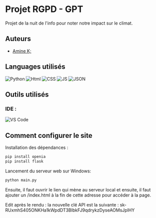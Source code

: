 # Projet RGPD - GPT
Projet de la nuit de l'info pour noter notre impact sur le climat.

## Auteurs
- [Amine K;](https://github.com/AMK0602)

  
## Languages utilisés
![Python](https://img.shields.io/badge/Python-FFD43B?style=for-the-badge&logo=python&logoColor=blue)
![Html](https://img.shields.io/badge/HTML5-E34F26?style=for-the-badge&logo=html5&logoColor=white)
![CSS](https://img.shields.io/badge/CSS3-1572B6?style=for-the-badge&logo=css3&logoColor=white)
![JS](https://img.shields.io/badge/JavaScript-323330?style=for-the-badge&logo=javascript&logoColor=F7DF1E)
![JSON](https://img.shields.io/badge/json-5E5C5C?style=for-the-badge&logo=json&logoColor=white)


## Outils utilisés
### IDE :
![VS Code](https://img.shields.io/badge/VSCode-0078D4?style=for-the-badge&logo=visual%20studio%20code&logoColor=white)


## Comment configurer le site
Installation des dépendances :
```sh
pip install openia
pip install flask
```
Lancement du serveur web sur Windows: 
```sh
python main.py
```
Ensuite, il faut ouvrir le lien qui mène au serveur local et ensuite, il faut ajouter un /index.html à la fin de cette adresse pour accéder à la page.

Edit après le rendu : la nouvelle clé API est la suivante : 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
